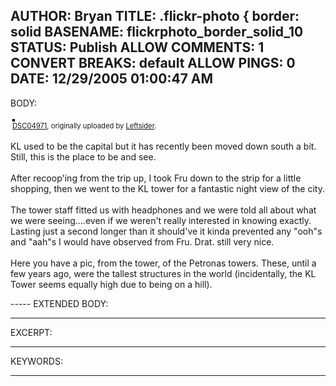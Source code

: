 AUTHOR: Bryan
TITLE: .flickr-photo { border: solid
BASENAME: flickrphoto_border_solid_10
STATUS: Publish
ALLOW COMMENTS: 1
CONVERT BREAKS: __default__
ALLOW PINGS: 0
DATE: 12/29/2005 01:00:47 AM
-----
BODY:
<style type="text/css">
.flickr-photo { border: solid 2px #000000; }
.flickr-yourcomment { }
.flickr-frame { text-align: left; padding: 3px; }
.flickr-caption { font-size: 0.8em; margin-top: 0px; }
</style>

<div class="flickr-frame">
	<a href="http://www.flickr.com/photos/leftsider/78373595/" title="photo sharing"><img src="http://static.flickr.com/42/78373595_b81400dd65.jpg" class="flickr-photo" alt="" /></a>
<br />
	<span class="flickr-caption"><a href="http://www.flickr.com/photos/leftsider/78373595/">DSC04971</a>, originally uploaded by <a href="http://www.flickr.com/people/leftsider/">Leftsider</a>.</span>
</div>
				
<p class="flickr-yourcomment">
	KL used to be the capital but it has recently been moved down south a bit. Still, this is the place to be and see. <br />
<br />
After recoop'ing from the trip up, I took Fru down to the strip for a little shopping, then we went to the KL tower for a fantastic night view of the city.<br />
<br />
The tower staff fitted us with headphones and we were told all about what we were seeing....even if we weren't really interested in knowing exactly. Lasting just a second longer than it should've it kinda prevented any "ooh"s and "aah"s I would have observed from Fru. Drat. still very nice.<br />
<br />
Here you have a pic, from the tower, of the Petronas towers. These, until a few years ago, were the tallest structures in the world (incidentally, the KL Tower seems equally high due to being on a hill).
</p>
-----
EXTENDED BODY:

-----
EXCERPT:

-----
KEYWORDS:

-----


